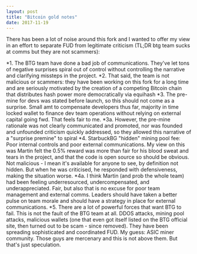 ```yaml
---
layout: post
title: "Bitcoin gold notes"
date: 2017-11-19
---
```


There has been a lot of noise around this fork and I wanted to offer my view in an effort to separate FUD from legitimate criticism (TL;DR btg team sucks at comms but they are not scammers):

*1. The BTG team have done a bad job of communications. They've let tons of negative surprises spiral out of control without controlling the narrative and clarifying missteps in the project.
*2. That said, the team is not malicious or scammers: they have been working on this fork for a long time and are seriously motivated by the creation of a competing Bitcoin chain that distributes hash power more democratically via equihash
*3. The pre-mine for devs was stated before launch, so this should not come as a surprise. Small amt to compensate developers thus far, majority in time locked wallet to finance dev team operations without relying on external capital going fwd. That feels fair to me.
*3a. However, the pre-mine rationale was not clearly communicated and promoted, nor was founded and unfounded criticism quickly addressed, so they allowed this narrative of a "surprise premine" to spiral
*4. StarbuckBG "hidden" mining pool fee: Poor internal controls and poor external communications. My view on this was Martin felt the 0.5% reward was more than fair for his blood sweat and tears in the project, and that the code is open source so should be obvious. Not malicious - I mean it's available for anyone to see, by definition not hidden. But when he was criticised, he responded with defensiveness, making the situation worse.
*4a. I think Martin (and prob the whole team) had been feeling underresourced, undercompensated, and underappreciated. Fair, but also that is no excuse for poor team management and external comms. Leaders should have taken a better pulse on team morale and should have a strategy in place for external communications.
*5. There are a lot of powerful forces that want BTG to fail. This is not the fault of the BTG team at all. DDOS attacks, mining pool attacks, malicious wallets (one that even got itself listed on the BTG official site, then turned out to be scam - since removed). They have been spreading sophisticated and coordinated FUD. My guess: ASIC miner community. Those guys are mercenary and this is not above them. But that's just speculation.

